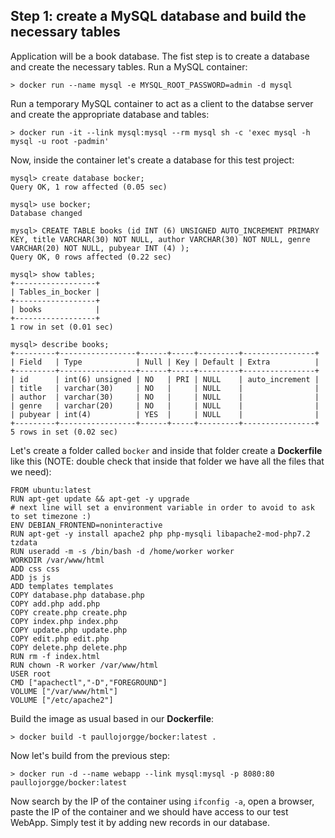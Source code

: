 ## Step 1: create a MySQL database and build the necessary tables
Application will be a book database. The fist step is to create a database and create
the necessary tables. Run a MySQL container:
```
> docker run --name mysql -e MYSQL_ROOT_PASSWORD=admin -d mysql
```

Run a temporary MySQL container to act as a client to the databse server and create
the appropriate database and tables:
```
> docker run -it --link mysql:mysql --rm mysql sh -c 'exec mysql -h mysql -u root -padmin'
```
Now, inside the container let's create a database for this test project:
```
mysql> create database bocker;
Query OK, 1 row affected (0.05 sec)

mysql> use bocker;
Database changed

mysql> CREATE TABLE books (id INT (6) UNSIGNED AUTO_INCREMENT PRIMARY KEY, title VARCHAR(30) NOT NULL, author VARCHAR(30) NOT NULL, genre VARCHAR(20) NOT NULL, pubyear INT (4) );
Query OK, 0 rows affected (0.22 sec)

mysql> show tables;
+------------------+
| Tables_in_bocker |
+------------------+
| books            |
+------------------+
1 row in set (0.01 sec)

mysql> describe books;
+---------+-----------------+------+-----+---------+----------------+
| Field   | Type            | Null | Key | Default | Extra          |
+---------+-----------------+------+-----+---------+----------------+
| id      | int(6) unsigned | NO   | PRI | NULL    | auto_increment |
| title   | varchar(30)     | NO   |     | NULL    |                |
| author  | varchar(30)     | NO   |     | NULL    |                |
| genre   | varchar(20)     | NO   |     | NULL    |                |
| pubyear | int(4)          | YES  |     | NULL    |                |
+---------+-----------------+------+-----+---------+----------------+
5 rows in set (0.02 sec)
```
Let's create a folder called `bocker` and inside that folder create a **Dockerfile** like this (NOTE: double check that inside that folder we have all the files that we need):
```
FROM ubuntu:latest
RUN apt-get update && apt-get -y upgrade
# next line will set a environment variable in order to avoid to ask to set timezone :)
ENV DEBIAN_FRONTEND=noninteractive
RUN apt-get -y install apache2 php php-mysqli libapache2-mod-php7.2 tzdata 
RUN useradd -m -s /bin/bash -d /home/worker worker
WORKDIR /var/www/html
ADD css css
ADD js js
ADD templates templates
COPY database.php database.php
COPY add.php add.php
COPY create.php create.php
COPY index.php index.php
COPY update.php update.php
COPY edit.php edit.php
COPY delete.php delete.php
RUN rm -f index.html
RUN chown -R worker /var/www/html
USER root
CMD ["apachectl","-D","FOREGROUND"]
VOLUME ["/var/www/html"]
VOLUME ["/etc/apache2"]
```
Build the image as usual based in our **Dockerfile**:
```
> docker build -t paullojorgge/bocker:latest .
```
Now let's build from the previous step:
 ```
 > docker run -d --name webapp --link mysql:mysql -p 8080:80 paullojorgge/bocker:latest
 ```
 Now search by the IP of the container using `ifconfig -a`, open a browser, paste the IP of the container and we should have access to our test WebApp.
 Simply test it by adding new records in our database.

